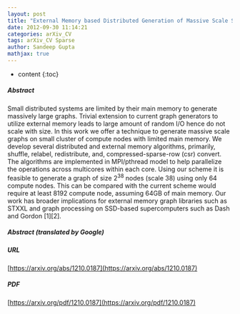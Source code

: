 ```yaml
---
layout: post
title: "External Memory based Distributed Generation of Massive Scale Social Networks on Small Clusters"
date: 2012-09-30 11:14:21
categories: arXiv_CV
tags: arXiv_CV Sparse
author: Sandeep Gupta
mathjax: true
---
```


* content
{:toc}

##### Abstract
Small distributed systems are limited by their main memory to generate massively large graphs. Trivial extension to current graph generators to utilize external memory leads to large amount of random I/O hence do not scale with size. In this work we offer a technique to generate massive scale graphs on small cluster of compute nodes with limited main memory. We develop several distributed and external memory algorithms, primarily, shuffle, relabel, redistribute, and, compressed-sparse-row (csr) convert. The algorithms are implemented in MPI/pthread model to help parallelize the operations across multicores within each core. Using our scheme it is feasible to generate a graph of size $2^{38}$ nodes (scale 38) using only 64 compute nodes. This can be compared with the current scheme would require at least 8192 compute node, assuming 64GB of main memory. Our work has broader implications for external memory graph libraries such as STXXL and graph processing on SSD-based supercomputers such as Dash and Gordon [1][2].

##### Abstract (translated by Google)


##### URL
[https://arxiv.org/abs/1210.0187](https://arxiv.org/abs/1210.0187)

##### PDF
[https://arxiv.org/pdf/1210.0187](https://arxiv.org/pdf/1210.0187)

